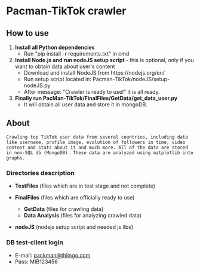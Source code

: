 # Pacman-TikTok crawler

## How to use
<ol>
	<li> <b>Install all Python dependencies</b>
		<ul>
			<li> Run "pip install -r requirements.txt" in cmd
		</ul>
	<li> <b> Install Node.js and run nodeJS setup script </b> - this is optional, only if you want to obtain data about user's content
		<ul>
			<li> Download and install NodeJS from https://nodejs.org/en/
			<li> Run setup script located in: Pacman-TikTok/nodeJS/setup-nodeJS.py
			<li> After message: "Crawler is ready to use!" it is all ready.
		</ul>
	<li> <b>Finally run PacMan-TikTok/FinalFiles/GetData/get_data_user.py</b>
		<ul>
			<li> It will obtain all user data and store it in mongoDB.
		</ul>
</ol>

## About
	Crawling top TikTok user data from several countries, including data like username, profile image, evolution of followers in time, video content and stats about it and much more. All of the data are stored in non-SQL db (MongoDB). These data are analyzed using matplotlib into graphs.
	
### Directories description

- **TestFiles** (files which are in test stage and not complete)
	
- **FinalFiles** (files which are officially ready to use)
	- **GetData** (files for crawling data)
	- **Data Analysis** (files for analyzing crawled data)
- **nodeJS** (nodejs setup script and needed js libs)

### DB test-client login
- E-mail: packman@thlingo.com
- Pass: MIB123456
